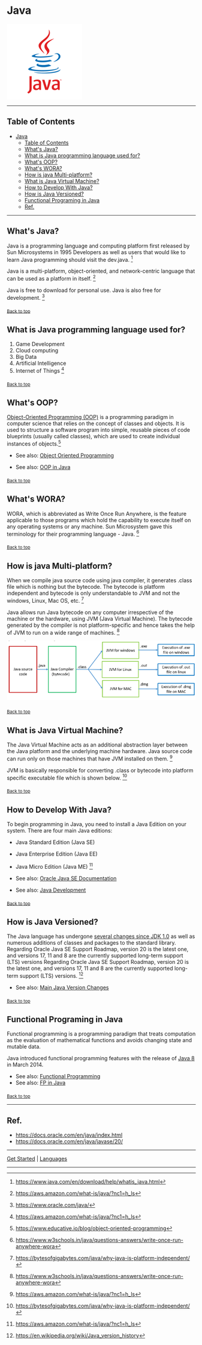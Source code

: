 # Java

![java.png](../../../../img/java.png)

---

## Table of Contents
<!-- TOC -->
* [Java](#java)
  * [Table of Contents](#table-of-contents)
  * [What's Java?](#whats-java)
  * [What is Java programming language used for?](#what-is-java-programming-language-used-for)
  * [What's OOP?](#whats-oop)
  * [What's WORA?](#whats-wora)
  * [How is java Multi-platform?](#how-is-java-multi-platform)
  * [What is Java Virtual Machine?](#what-is-java-virtual-machine)
  * [How to Develop With Java?](#how-to-develop-with-java)
  * [How is Java Versioned?](#how-is-java-versioned)
  * [Functional Programing in Java](#functional-programing-in-java)
  * [Ref.](#ref)
<!-- TOC -->

___

## What's Java?
Java is a programming language and computing platform first released by Sun Microsystems in 1995
Developers as well as users that would like to learn Java programming should visit the dev.java. [^1]

Java is a multi-platform, object-oriented, and network-centric language that can be used as a platform in itself. [^3]

Java is free to download for personal use.
Java is also free for development. [^2]


<sub>[Back to top](#table-of-contents)</sub>

## What is Java programming language used for?

1. Game Development
2. Cloud computing
3. Big Data
4. Artificial Intelligence
5. Internet of Things
[^3]

<sub>[Back to top](#table-of-contents)</sub>

## What's OOP?
[Object-Oriented Programming (OOP)](../../paradigms/imperative/procedural/structured/object-oriented.md) is a programming paradigm in computer science that relies on the concept of classes and objects. It is used to structure a software program into simple, reusable pieces of code blueprints (usually called classes), which are used to create individual instances of objects.[^4]

- See also: [Object Oriented Programming](../../paradigms/imperative/procedural/structured/object-oriented.md)

- See also: [OOP in Java](oop.md)

<sub>[Back to top](#table-of-contents)</sub>

## What's WORA?
WORA, which is abbreviated as Write Once Run Anywhere, is the feature applicable to those programs which hold the capability to execute itself on any operating systems or any machine. Sun Microsystem gave this terminology for their programming language - Java. [^6]

<sub>[Back to top](#table-of-contents)</sub>

## How is java Multi-platform?
When we compile java source code using java compiler, it generates .class file which is nothing but the bytecode. The bytecode is platform independent and bytecode is only understandable to JVM and not the windows, Linux, Mac OS, etc. [^7]

Java allows run Java bytecode on any computer irrespective of the machine or the hardware, using JVM (Java Virtual Machine). The bytecode generated by the compiler is not platform-specific and hence takes the help of JVM to run on a wide range of machines. [^6]

![java-platform.png](../../../../img/java-platform.png)

<sub>[Back to top](#table-of-contents)</sub>

## What is Java Virtual Machine?
The Java Virtual Machine acts as an additional abstraction layer between the Java platform and the underlying machine hardware. Java source code can run only on those machines that have JVM installed on them. [^3]

JVM is basically responsible for converting .class or bytecode into platform specific executable file which is shown below. [^7]

<sub>[Back to top](#table-of-contents)</sub>

## How to Develop With Java?
To begin programming in Java, you need to install a Java Edition on your system. There are four main Java editions:

 - Java Standard Edition (Java SE)
 - Java Enterprise Edition (Java EE)
 - Java Micro Edition (Java ME)
 [^3]

- See also: [Oracle Java SE Documentation](https://docs.oracle.com/en/java/javase/index.html)

- See also: [Java Development](develop.md)

<sub>[Back to top](#table-of-contents)</sub>

## How is Java Versioned?
The Java language has undergone [several changes since JDK 1.0](versions.md#table-of-contents) as well as numerous additions of classes and packages to the standard library.
Regarding Oracle Java SE Support Roadmap, version 20 is the latest one, and versions 17, 11 and 8 are the currently supported long-term support (LTS) versions
Regarding Oracle Java SE Support Roadmap, version 20 is the latest one, and versions 17, 11 and 8 are the currently supported long-term support (LTS) versions. [^8]

- See also: [Main Java Version Changes](versions.md#main-java-version-changes)

<sub>[Back to top](#table-of-contents)</sub>


## Functional Programing in Java

Functional programming is a programming paradigm that treats computation as the evaluation of mathematical functions and avoids changing state and mutable data.

Java introduced functional programming features with the release of [Java 8](versions.md#java-8-lts) in March 2014.

- See also: [Functional Programming](../../paradigms/declarative/functional.md)
- See also: [FP in Java](fp.md)

<sub>[Back to top](#table-of-contents)</sub>

___


## Ref.

- https://docs.oracle.com/en/java/index.html
- https://docs.oracle.com/en/java/javase/20/

[^1]: https://www.java.com/en/download/help/whatis_java.html
[^2]: https://www.oracle.com/java/
[^3]: https://aws.amazon.com/what-is/java/?nc1=h_ls
[^4]: https://www.educative.io/blog/object-oriented-programming
[^6]: https://www.w3schools.in/java/questions-answers/write-once-run-anywhere-wora
[^7]: https://bytesofgigabytes.com/java/why-java-is-platform-independent/
[^8]: https://en.wikipedia.org/wiki/Java_version_history

___

[Get Started](../../../../get-started.md) |
[Languages](../../../../get-started.md#languages) 

___

